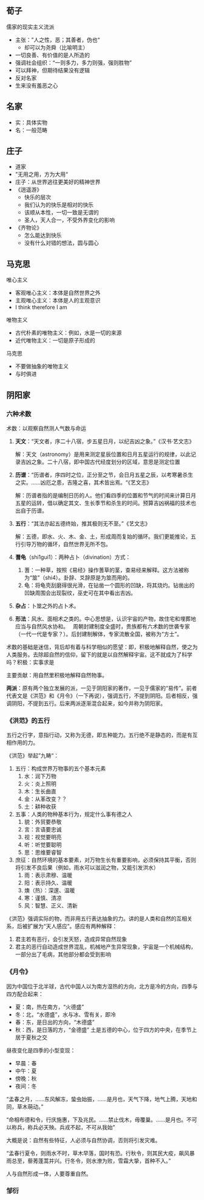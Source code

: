 
## 荀子

儒家的现实主义流派

- 主张：”人之性，恶；其善者，伪也“
	- 却可以为尧舜（比喻明主）
- 一切良善、有价值的是人所造的
- 强调社会组织：“一则多力，多力则强，强则胜物”
- 可以拜神，但期待结果没有逻辑
- 反对名家
- 生来没有羞恶之心

## 名家

- 实：具体实物
- 名：一般范畴

## 庄子

- 道家
- ”无用之用，方为大用“
- 庄子：从世界逃往更美好的精神世界
- 《逍遥游》
	- 快乐的层次
	- 我们认为的快乐是相对的快乐
	- 该顺从本性，一切一致是无谓的
	- 圣人，天人合一，不受外界变化的影响
- 《齐物论》
	- 怎么能达到快乐
	- 没有什么对错的想法，圆与圆心

## 马克思

唯心主义
- 客观唯心主义：本体是自然世界之外
- 主观唯心主义：本体是人的主观意识
- I think therefore I am

唯物主义
- 古代朴素的唯物主义：例如，水是一切的来源
- 近代唯物主义：一切是原子形成的

马克思
- 不要做抽象的唯物主义
- 与时俱进

## 阴阳家

### 六种术数

术数：以观察自然测人气数与命运

1. **天文**：“天文者，序二十八宿，步五星日月，以纪吉凶之象。”《汉书·艺文志》

	解：天文（astronomy）是用来测定星辰位置和日月五星运行的规律，以此记录吉凶之象。二十八宿，即中国古代经度划分的区域，意思是测定位置
2. **历谱**：“历谱者，序四时之位，正分至之节，会日月五星之辰，以考寒暑杀生之实。……凶厄之患，吉隆之喜，其术皆出焉。“《艺文志》

	解：历谱者指的是编制日历的人。他们看四季的位置和节气的时间来计算日月五星的运转，借以确定其文、生长季节和杀生的时间。预算吉凶祸福的技术也出自于历谱。
3. **五行**：“其法亦起五德终始，推其极则无不至。”《艺文志》

	解：五德，即水、火、木、金、土，形成周而复始的循环。我们更能推论，五行引导万物的循环，自然世界无所不包。
4. **蓍龟**（shi1gui1）：两种占卜（divination）方式：
	1. 蓍：一种草，按照《易经》操作蓍草的茎，查易经来解释。这方法被称为“筮”（shi4）。卦辞、爻辞原是为筮而用的。
	2. 龟：将龟壳刮磨得很光滑，在钻凿一个圆形的凹缺，将其烧灼。钻凿出的凹缺周围会出现裂纹，巫史可在其中看出吉凶。
5. **杂占**：卜筮之外的占卜术。
6. **形法**：风水、面相术之类的。中心思想是，认识宇宙的产物，故住宅和埋葬地应当与自然风水协和。
 
周朝封建制度全盛时，贵族都有六术数的世袭专家（一代一代是专家？）。后封建制解体，专家流散全国，被称为“方士”。

术数的基础是迷信，背后却有着与科学相似的愿望：即，积极地解释自然，使之为人类服务。去除超自然的信仰，留下的就是以自然解释宇宙。这不就成为了科学吗？积极：实事求是

主要贡献：用自然里积极地解释自然物事。

**两派**：原有两个独立发展的派，一见于阴阳家的著作，一见于儒家的“易传”。前者代表文是《洪范》和《月令》（一下再说），强调五行，不提到阴阳。后者相反，强调阴阳，不提到五行。后来两派逐渐混合起来，如今并称为阴阳家。

### 《洪范》的五行

五行之行字，意指行动，又称为无德，即五种能力。五行绝不是静态的，而是有互相作用的力。

《洪范》举起”九畴“：
1. 五行：构成世界万物事的五个基本元素
	1. 水：润下万物
	3. 火：炎上照明
	4. 木：生长曲直
	5. 金：从革改变？？
	6. 土：耕种收获
2. 五事：人类的物种基本行为，规定什么事有德之人
	1. 貌：外贸要恭敬
	2. 言：言语要忠诚
	3. 视：视觉要明亮
	4. 听：听觉要聪明
	5. 思：思维要睿智
8. 庶征：自然环境的基本要素，对万物生长有重要影响，必须保持其平衡，否则将引发不良后果（例如，雨水可以滋润之物，又能引发洪水）
	1. 雨：表示肃穆、温暖
	2. 阳：表示持久、温暖
	3. 燠（热）：深邃、温暖
	4. 寒：谨慎、清凉
	5. 风：智慧、正义、清新

《洪范》强调实际的物，而非用五行表达抽象的力。讲的是人类和自然的互相关系，后被扩展为“天人感应”。感应有两种解释：
1. 君主若有恶行，会引发天怒，造成异常自然现象
2. 君主的恶行自动造成世界混乱，机械地产生异常现象，宇宙是一个机械结构，一部分出了毛病，其他部分都会受到影响

### 《月令》

因为中国位于北半球，古代中国人以为南方湿热的方向，北方是冷的方向，四季与四方配合起来：
- 夏：南，热在南方，“火德盛”
- 冬：北，“水德盛”，水与冰、雪有关，即冷
- 春：东，是日出的方向，“木德盛”
- 秋：西，是日落的方，“金德盛”
土是五德的中心，位于四方的中央，在季节上居于夏秋之交

昼夜变化是四季的小型变现：
- 早晨：春
- 中午：夏
- 傍晚：秋
- 夜间：冬

“孟春之月，......东风解冻，蛰虫始振，......是月也，天气下降，地气上腾，天地和同，草木萌动。” 

“命相布德和令，行庆施惠，下及兆民。......禁止伐木，毋覆巢。......是月也。不可以称兵，称兵必天殃。兵戎不起，不可从我始”

大概是说：自然有些特征，人必须与自然协调，否则将引发灾难。

“孟春行夏令，则雨水不时，草木早落，国时有恐。行秋令，则其民大疫，飙风暴雨总至，藜莠蓬蒿并兴。行冬令，则水潦为败，雪霜大挚，首种不入。”

人与自然形成一体，人要尊重自然。

### 邹衍



